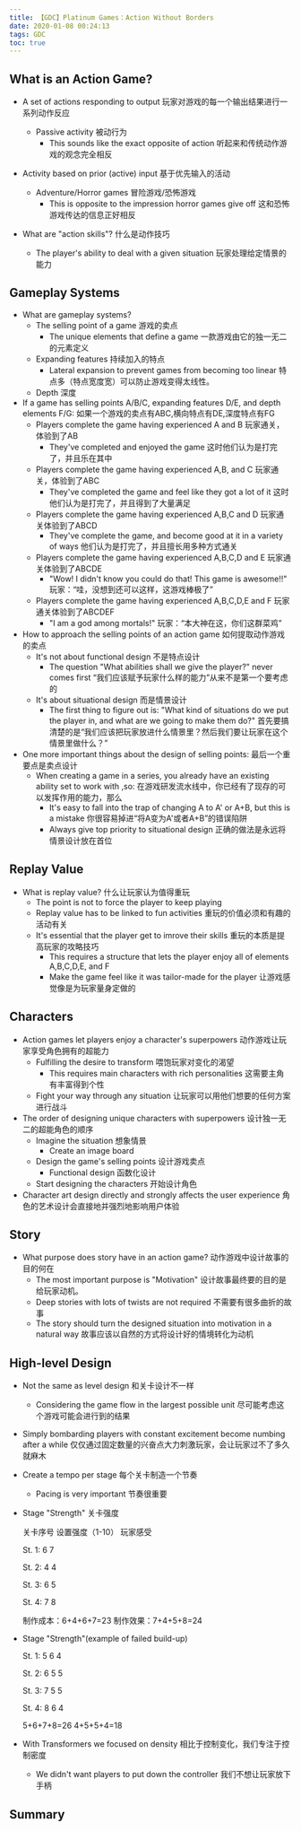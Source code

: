 ```yaml
---
title: 【GDC】Platinum Games：Action Without Borders
date: 2020-01-08 00:24:13
tags: GDC
toc: true
---
```


## What is an Action Game?

- A set of actions responding to output 玩家对游戏的每一个输出结果进行一系列动作反应
  - Passive activity 被动行为
    - This sounds like the exact opposite of action 听起来和传统动作游戏的观念完全相反

- Activity based on prior (active) input 基于优先输入的活动
  - Adventure/Horror games 冒险游戏/恐怖游戏
    - This is opposite to the impression horror games give off 这和恐怖游戏传达的信息正好相反
- What are "action skills"? 什么是动作技巧
  - The player's ability to deal with a given situation 玩家处理给定情景的能力

## Gameplay Systems

- What are gameplay systems?
  - The selling point of a game 游戏的卖点
    - The unique elements that define a game 一款游戏由它的独一无二的元素定义
  - Expanding features 持续加入的特点
    - Lateral expansion to prevent games from becoming too linear 特点多（特点宽度宽）可以防止游戏变得太线性。
  - Depth 深度
- If a game has selling points A/B/C, expanding features D/E, and depth elements F/G:
如果一个游戏的卖点有ABC,横向特点有DE,深度特点有FG
  - Players complete the game having experienced A and B
  玩家通关，体验到了AB
    - They've completed and enjoyed the game
    这时他们认为是打完了，并且乐在其中
  - Players complete the game having experienced A,B, and C
  玩家通关，体验到了ABC
    - They've completed the game and feel like they got a lot of it
    这时他们认为是打完了，并且得到了大量满足
  - Players complete the game having experienced A,B,C and D
  玩家通关体验到了ABCD
    - They've complete the game, and become good at it in a variety of ways
    他们认为是打完了，并且擅长用多种方式通关
  - Players complete the game having experienced A,B,C,D and E
  玩家通关体验到了ABCDE
    - "Wow! I didn't know you could do that! This game is awesome!!"
    玩家：“哇，没想到还可以这样，这游戏棒极了”
  - Players complete the game having experienced A,B,C,D,E and F
  玩家通关体验到了ABCDEF
    - "I am a god among mortals!"
    玩家：“本大神在这，你们这群菜鸡”
- How to approach the selling points of an action game 如何提取动作游戏的卖点
  - It's not about functional design 不是特点设计
    - The question "What abilities shall we give the player?" never comes first
    “我们应该赋予玩家什么样的能力”从来不是第一个要考虑的
  - It's about situational design 而是情景设计
    - The first thing to figure out is: "What kind of situations do we put the player in, and what are we going to make them do?"
    首先要搞清楚的是“我们应该把玩家放进什么情景里？然后我们要让玩家在这个情景里做什么？”
- One more important things about the design of selling points: 最后一个重要点是卖点设计
  - When creating a game in a series, you already have an existing ability set to work with ,so:
  在游戏研发流水线中，你已经有了现存的可以发挥作用的能力，那么
    - It's easy to fall into the trap of changing A to A' or A+B, but this is a mistake
    你很容易掉进“将A变为A'或者A+B”的错误陷阱
    - Always give top priority to situational design
    正确的做法是永远将情景设计放在首位

## Replay Value

- What is replay value? 什么让玩家认为值得重玩
  - The point is not to force the player to keep playing
  - Replay value has to be linked to fun activities 重玩的价值必须和有趣的活动有关
  - It's essential that the player get to imrove their skills 重玩的本质是提高玩家的攻略技巧
    - This requires a structure that lets the player enjoy all of elements A,B,C,D,E, and F
    - Make the game feel like it was tailor-made for the player 让游戏感觉像是为玩家量身定做的

## Characters

- Action games let players enjoy a character's superpowers 动作游戏让玩家享受角色拥有的超能力
  - Fulfilling the desire to transform 喂饱玩家对变化的渴望
    - This requires main characters with rich personalities 这需要主角有丰富得到个性
  - Fight your way through any situation 让玩家可以用他们想要的任何方案进行战斗
- The order of designing unique characters with superpowers 设计独一无二的超能角色的顺序
  - Imagine the situation 想象情景
    - Create an image board
  - Design the game's selling points 设计游戏卖点
    - Functional design 函数化设计
  - Start designing the characters 开始设计角色
- Character art design directly and strongly affects the user experience 角色的艺术设计会直接地并强烈地影响用户体验

## Story

- What purpose does story have in an action game? 动作游戏中设计故事的目的何在
  - The most important purpose is "Motivation" 设计故事最终要的目的是给玩家动机。
  - Deep stories with lots of twists are not required 不需要有很多曲折的故事
  - The story should turn the designed situation into motivation in a natural way 故事应该以自然的方式将设计好的情境转化为动机

## High-level Design

- Not the same as level design 和关卡设计不一样

  - Considering the game flow in the largest possible unit 尽可能考虑这个游戏可能会进行到的结果

- Simply bombarding players with constant excitement become numbing after a while 仅仅通过固定数量的兴奋点大力刺激玩家，会让玩家过不了多久就麻木

- Create a tempo per stage 每个关卡制造一个节奏

  - Pacing is very important 节奏很重要

- Stage "Strength" 关卡强度

  关卡序号	设置强度（1-10）	玩家感受

  St. 1:					6							7

  St. 2:					4							4

  St. 3:					6							5

  St. 4:					7							8

  制作成本：6+4+6+7=23	制作效果：7+4+5+8=24

- Stage "Strength"(example of failed build-up)

  St. 1:	5	6	4

  St. 2:	6	5	5

  St. 3:	7	5	5

  St. 4:	8	6	4

  5+6+7+8=26	4+5+5+4=18

- With Transformers we focused on density 相比于控制变化，我们专注于控制密度

  - We didn't want players to put down the controller 我们不想让玩家放下手柄

## Summary